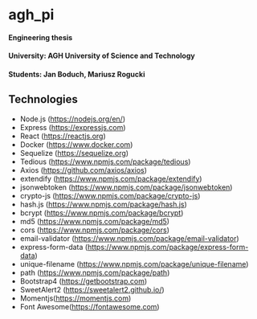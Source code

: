 # agh_pi

#### Engineering thesis
#### University: AGH University of Science and Technology
#### Students: Jan Boduch, Mariusz Rogucki

##  Technologies

- Node.js (https://nodejs.org/en/)
- Express (https://expressjs.com)
- React (https://reactjs.org)
- Docker (https://www.docker.com)
- Sequelize (https://sequelize.org)
- Tedious (https://www.npmjs.com/package/tedious)
- Axios (https://github.com/axios/axios)
- extendify (https://www.npmjs.com/package/extendify)
- jsonwebtoken (https://www.npmjs.com/package/jsonwebtoken)
- crypto-js (https://www.npmjs.com/package/crypto-js)
- hash.js (https://www.npmjs.com/package/hash.js)
- bcrypt (https://www.npmjs.com/package/bcrypt)
- md5 (https://www.npmjs.com/package/md5)
- cors (https://www.npmjs.com/package/cors)
- email-validator (https://www.npmjs.com/package/email-validator)
- express-form-data (https://www.npmjs.com/package/express-form-data)
- unique-filename (https://www.npmjs.com/package/unique-filename)
- path (https://www.npmjs.com/package/path)
- Bootstrap4 (https://getbootstrap.com)
- SweetAlert2 (https://sweetalert2.github.io/)
- Momentjs(https://momentjs.com)
- Font Awesome(https://fontawesome.com)
